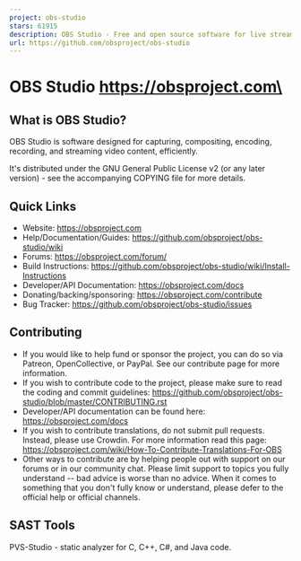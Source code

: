 ```yaml
---
project: obs-studio
stars: 61915
description: OBS Studio - Free and open source software for live streaming and screen recording
url: https://github.com/obsproject/obs-studio
---
```


OBS Studio <https://obsproject.com\>
====================================

What is OBS Studio?
-------------------

OBS Studio is software designed for capturing, compositing, encoding, recording, and streaming video content, efficiently.

It's distributed under the GNU General Public License v2 (or any later version) - see the accompanying COPYING file for more details.

Quick Links
-----------

-   Website: https://obsproject.com
-   Help/Documentation/Guides: https://github.com/obsproject/obs-studio/wiki
-   Forums: https://obsproject.com/forum/
-   Build Instructions: https://github.com/obsproject/obs-studio/wiki/Install-Instructions
-   Developer/API Documentation: https://obsproject.com/docs
-   Donating/backing/sponsoring: https://obsproject.com/contribute
-   Bug Tracker: https://github.com/obsproject/obs-studio/issues

Contributing
------------

-   If you would like to help fund or sponsor the project, you can do so via Patreon, OpenCollective, or PayPal. See our contribute page for more information.
-   If you wish to contribute code to the project, please make sure to read the coding and commit guidelines: https://github.com/obsproject/obs-studio/blob/master/CONTRIBUTING.rst
-   Developer/API documentation can be found here: https://obsproject.com/docs
-   If you wish to contribute translations, do not submit pull requests. Instead, please use Crowdin. For more information read this page: https://obsproject.com/wiki/How-To-Contribute-Translations-For-OBS
-   Other ways to contribute are by helping people out with support on our forums or in our community chat. Please limit support to topics you fully understand -- bad advice is worse than no advice. When it comes to something that you don't fully know or understand, please defer to the official help or official channels.

SAST Tools
----------

PVS-Studio - static analyzer for C, C++, C#, and Java code.
